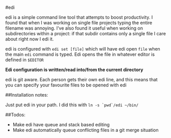 #edi


edi is a simple command line tool that attempts to boost productivity. I found that
when I was working on single file projects typing the entire filename was annoying. I've
also found it useful when working on subdirectories within a project: if that subdir
contains only a single file I care about right now I edi it. 

edi is configured with `edi set [file]` which will have edi open `file` when the main
`edi` command is typed. Edi opens the file in whatever editor is defined in `$EDITOR`

**Edi configuration is written/read into/from the current directory**

edi is git aware. Each person gets their own edi line, and this means that you can
specify your favourite files to be opened with edi

##Installation notes:

Just put edi in your path. I did this with ``ln -s `pwd`/edi ~/bin/``

##Todos:
 * Make edi have queue and stack based editing
 * Make edi automatically queue conflicting files in a git merge situation
